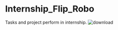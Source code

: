 # Internship_Flip_Robo
Tasks and project perform in internship. ![download](https://user-images.githubusercontent.com/84631602/236287277-b8d7ac6c-cb03-4384-9da9-1e1ee02c83bc.jpg)

